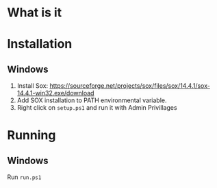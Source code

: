 # What is it
# Installation
## Windows
1. Install Sox: https://sourceforge.net/projects/sox/files/sox/14.4.1/sox-14.4.1-win32.exe/download
2. Add SOX installation to PATH environmental variable.
3. Right click on `setup.ps1` and run it with Admin Privillages
# Running
## Windows
Run `run.ps1`